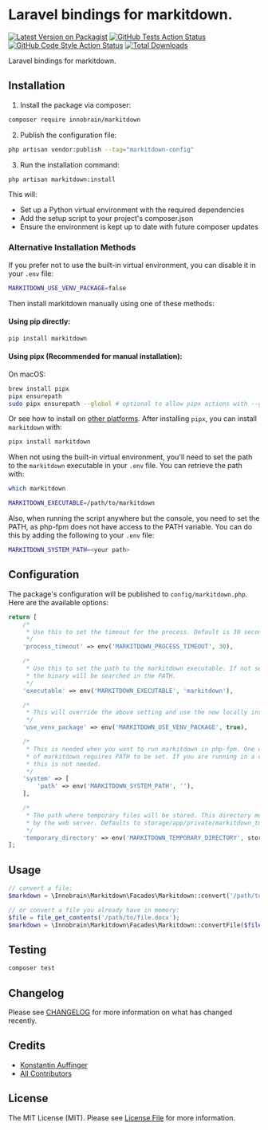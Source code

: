 # Laravel bindings for markitdown.

[![Latest Version on Packagist](https://img.shields.io/packagist/v/innobrain/markitdown.svg?style=flat-square)](https://packagist.org/packages/innobrain/markitdown)
[![GitHub Tests Action Status](https://img.shields.io/github/actions/workflow/status/innobraingmbh/markitdown/run-tests.yml?branch=main&label=tests&style=flat-square)](https://github.com/innobraingmbh/markitdown/actions?query=workflow%3Arun-tests+branch%3Amain)
[![GitHub Code Style Action Status](https://img.shields.io/github/actions/workflow/status/innobraingmbh/markitdown/fix-php-code-style-issues.yml?branch=main&label=code%20style&style=flat-square)](https://github.com/innobraingmbh/markitdown/actions?query=workflow%3A"Fix+PHP+code+style+issues"+branch%3Amain)
[![Total Downloads](https://img.shields.io/packagist/dt/innobrain/markitdown.svg?style=flat-square)](https://packagist.org/packages/innobrain/markitdown)

Laravel bindings for markitdown.

## Installation

1. Install the package via composer:

```bash
composer require innobrain/markitdown
```

2. Publish the configuration file:

```bash
php artisan vendor:publish --tag="markitdown-config"
```

3. Run the installation command:

```bash
php artisan markitdown:install
```

This will:
- Set up a Python virtual environment with the required dependencies
- Add the setup script to your project's composer.json
- Ensure the environment is kept up to date with future composer updates

### Alternative Installation Methods

If you prefer not to use the built-in virtual environment, you can disable it in your `.env` file:

```bash
MARKITDOWN_USE_VENV_PACKAGE=false
```

Then install markitdown manually using one of these methods:

#### Using pip directly:

```bash
pip install markitdown
```

#### Using pipx (Recommended for manual installation):

On macOS:
```bash
brew install pipx
pipx ensurepath
sudo pipx ensurepath --global # optional to allow pipx actions with --global argument
```

Or see how to install on [other platforms](https://github.com/pypa/pipx).
After installing `pipx`, you can install `markitdown` with:

```bash
pipx install markitdown
```

When not using the built-in virtual environment, you'll need to set the path to the `markitdown` executable in your `.env` file. You can retrieve the path with:
```bash
which markitdown
```

```bash
MARKITDOWN_EXECUTABLE=/path/to/markitdown
```

Also, when running the script anywhere but the console, you need to set the PATH, as php-fpm does not have
access to the PATH variable. You can do this by adding the following to your `.env` file:

```bash
MARKITDOWN_SYSTEM_PATH=<your path>
```

## Configuration

The package's configuration will be published to `config/markitdown.php`. Here are the available options:

```php
return [
    /*
     * Use this to set the timeout for the process. Default is 30 seconds.
     */
    'process_timeout' => env('MARKITDOWN_PROCESS_TIMEOUT', 30),

    /*
     * Use this to set the path to the markitdown executable. If not set,
     * the binary will be searched in the PATH.
     */
    'executable' => env('MARKITDOWN_EXECUTABLE', 'markitdown'),

    /*
     * This will override the above setting and use the new locally installed package.
     */
    'use_venv_package' => env('MARKITDOWN_USE_VENV_PACKAGE', true),

    /*
     * This is needed when you want to run markitdown in php-fpm. One dependency
     * of markitdown requires PATH to be set. If you are running in a console,
     * this is not needed.
     */
    'system' => [
        'path' => env('MARKITDOWN_SYSTEM_PATH', ''),
    ],

    /*
     * The path where temporary files will be stored. This directory must be writable
     * by the web server. Defaults to storage/app/private/markitdown_tmp
     */
    'temporary_directory' => env('MARKITDOWN_TEMPORARY_DIRECTORY', storage_path('app/private/markitdown_tmp')),
];
```

## Usage

```php
// convert a file:
$markdown = \Innobrain\Markitdown\Facades\Markitdown::convert('/path/to/file.docx');

// or convert a file you already have in memory:
$file = file_get_contents('/path/to/file.docx');
$markdown = \Innobrain\Markitdown\Facades\Markitdown::convertFile($file, '.docx');
```

## Testing

```bash
composer test
```

## Changelog

Please see [CHANGELOG](CHANGELOG.md) for more information on what has changed recently.

## Credits

- [Konstantin Auffinger](https://github.com/kauffinger)
- [All Contributors](../../contributors)

## License

The MIT License (MIT). Please see [License File](LICENSE.md) for more information.
